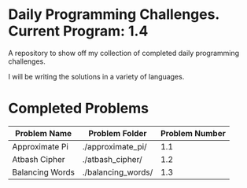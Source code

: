# Daily Programming Challenges. Current Program: 1.4

A repository to show off my collection of completed daily programming challenges.

I will be writing the solutions in a variety of languages.


# Completed Problems

| Problem Name    | Problem Folder     | Problem Number |
| --------------- | ------------------ | -------------- |
| Approximate Pi  | ./approximate_pi/  | 1.1            |
| Atbash Cipher   | ./atbash_cipher/   | 1.2            |
| Balancing Words | ./balancing_words/ | 1.3            |

